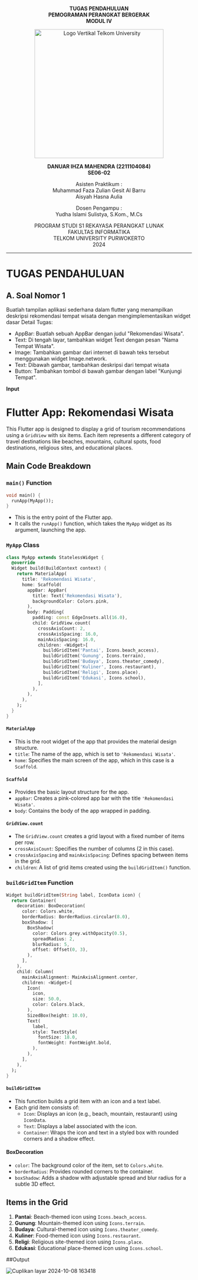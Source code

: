 <div align="center">

**TUGAS PENDAHULUAN** <br>
**PEMOGRAMAN PERANGKAT BERGERAK** <br>
**MODUL IV** <br>

<img src="https://github.com/user-attachments/assets/637271ab-0240-4561-a7a6-04cb1169f636" alt="Logo Vertikal Telkom University" width="350"/>

**DANUAR IHZA MAHENDRA (2211104084)**  
**SE06-02**

Asisten Praktikum :  
Muhammad Faza Zulian Gesit Al Barru  
Aisyah Hasna Aulia

Dosen Pengampu :  
Yudha Islami Sulistya, S.Kom., M.Cs

PROGRAM STUDI S1 REKAYASA PERANGKAT LUNAK  
FAKULTAS INFORMATIKA  
TELKOM UNIVERSITY PURWOKERTO  
2024

</div>

---
# TUGAS PENDAHULUAN

## A. Soal Nomor 1
Buatlah tampilan aplikasi sederhana dalam flutter yang menampilkan deskripsi rekomendasi tempat wisata dengan mengimplementasikan widget dasar
Detail Tugas:
* AppBar: Buatlah sebuah AppBar dengan judul "Rekomendasi Wisata".
* Text: Di tengah layar, tambahkan widget Text dengan pesan "Nama Tempat Wisata".
* Image: Tambahkan gambar dari internet di bawah teks tersebut menggunakan widget Image.network.
* Text: Dibawah gambar, tambahkan deskripsi dari tempat wisata
* Button: Tambahkan tombol di bawah gambar dengan label "Kunjungi Tempat".

**Input**


# Flutter App: Rekomendasi Wisata

This Flutter app is designed to display a grid of tourism recommendations using a `GridView` with six items. Each item represents a different category of travel destinations like beaches, mountains, cultural spots, food destinations, religious sites, and educational places.

## Main Code Breakdown

### `main()` Function
```dart
void main() {
  runApp(MyApp());
}
```
- This is the entry point of the Flutter app.
- It calls the `runApp()` function, which takes the `MyApp` widget as its argument, launching the app.

### `MyApp` Class
```dart
class MyApp extends StatelessWidget {
  @override
  Widget build(BuildContext context) {
    return MaterialApp(
      title: 'Rekomendasi Wisata',
      home: Scaffold(
        appBar: AppBar(
          title: Text('Rekomendasi Wisata'),
          backgroundColor: Colors.pink,
        ),
        body: Padding(
          padding: const EdgeInsets.all(16.0),
          child: GridView.count(
            crossAxisCount: 2, 
            crossAxisSpacing: 16.0, 
            mainAxisSpacing: 16.0, 
            children: <Widget>[
              buildGridItem('Pantai', Icons.beach_access),
              buildGridItem('Gunung', Icons.terrain),
              buildGridItem('Budaya', Icons.theater_comedy),
              buildGridItem('Kuliner', Icons.restaurant),
              buildGridItem('Religi', Icons.place),
              buildGridItem('Edukasi', Icons.school),
            ],
          ),
        ),
      ),
    );
  }
}
```

#### `MaterialApp`
- This is the root widget of the app that provides the material design structure.
- `title`: The name of the app, which is set to `'Rekomendasi Wisata'`.
- `home`: Specifies the main screen of the app, which in this case is a `Scaffold`.

#### `Scaffold`
- Provides the basic layout structure for the app.
- `appBar`: Creates a pink-colored app bar with the title `'Rekomendasi Wisata'`.
- `body`: Contains the body of the app wrapped in padding.

#### `GridView.count`
- The `GridView.count` creates a grid layout with a fixed number of items per row.
- `crossAxisCount`: Specifies the number of columns (2 in this case).
- `crossAxisSpacing` and `mainAxisSpacing`: Defines spacing between items in the grid.
- `children`: A list of grid items created using the `buildGridItem()` function.

### `buildGridItem` Function
```dart
Widget buildGridItem(String label, IconData icon) {
  return Container(
    decoration: BoxDecoration(
      color: Colors.white,
      borderRadius: BorderRadius.circular(8.0),
      boxShadow: [
        BoxShadow(
          color: Colors.grey.withOpacity(0.5),
          spreadRadius: 2,
          blurRadius: 5,
          offset: Offset(0, 3),
        ),
      ],
    ),
    child: Column(
      mainAxisAlignment: MainAxisAlignment.center,
      children: <Widget>[
        Icon(
          icon,
          size: 50.0,
          color: Colors.black,
        ),
        SizedBox(height: 10.0),
        Text(
          label,
          style: TextStyle(
            fontSize: 18.0,
            fontWeight: FontWeight.bold,
          ),
        ),
      ],
    ),
  );
}
```

#### `buildGridItem`
- This function builds a grid item with an icon and a text label.
- Each grid item consists of:
  - `Icon`: Displays an icon (e.g., beach, mountain, restaurant) using `IconData`.
  - `Text`: Displays a label associated with the icon.
  - `Container`: Wraps the icon and text in a styled box with rounded corners and a shadow effect.

#### BoxDecoration
- `color`: The background color of the item, set to `Colors.white`.
- `borderRadius`: Provides rounded corners to the container.
- `boxShadow`: Adds a shadow with adjustable spread and blur radius for a subtle 3D effect.

## Items in the Grid

1. **Pantai**: Beach-themed icon using `Icons.beach_access`.
2. **Gunung**: Mountain-themed icon using `Icons.terrain`.
3. **Budaya**: Cultural-themed icon using `Icons.theater_comedy`.
4. **Kuliner**: Food-themed icon using `Icons.restaurant`.
5. **Religi**: Religious site-themed icon using `Icons.place`.
6. **Edukasi**: Educational place-themed icon using `Icons.school`.

##Output

![Cuplikan layar 2024-10-08 163418](https://github.com/user-attachments/assets/997a2941-dc54-4e1d-ae0c-1b3516c6bab1)


